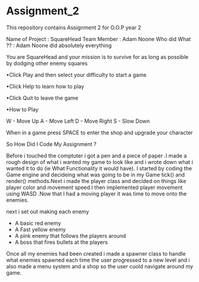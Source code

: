# Assignment_2
This repository contains Assignment 2 for O.O.P year 2

Name of Project : SquareHead
Team Member : Adam Noone
Who did What ?? : Adam Noone did absolutely everything 


You are SquareHead and your mission is to survive for as long as possible by dodging other enemy squares 


•Click Play and then select your difficulty to start a game 

•Click Help to learn how to play 

•Click Quit to leave the game 


•How to Play 

W - Move Up
A - Move Left
D - Move Right
S - Slow Down
 
When in a game press SPACE to enter the shop and upgrade your character




So How Did I Code My Assignment ?

Before i touched the comptuter i got a pen and a piece of paper .I made a rough design of what i wanted my game to look like and i wrote down what i wanted it to do 
(ie What Functionality it would have). I started by coding the Game engine and decideing what was going to be in my Game tick() and render() methods.Next i made the player class 
and decided on things like player color and movement speed.I then implemented player movement using WASD .Now that I had a moving player it was time to move onto the enemies.

next i set out making each enemy 
- A basic red enemy
- A Fast yellow enemy 
- A pink enemy that follows the players around 
- A boss that fires bullets at the players 

Once all my enemies had been created i made a spawner class to handle what enemies spawned each time the user progressed to a new level and i also made a menu system and a shop 
so the user cuold navigate around my game.






